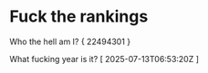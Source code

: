 # Fuck the rankings

Who the hell am I?
{ 22494301 }

What fucking year is it?
[ 2025-07-13T06:53:20Z ]

